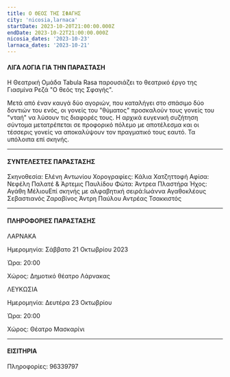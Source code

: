 ```yaml
---
title: Ο ΘΕΟΣ ΤΗΣ ΣΦΑΓΗΣ
city: 'nicosia,larnaca'
startDate: 2023-10-20T21:00:00.000Z
endDate: 2023-10-22T21:00:00.000Z
nicosia_dates: '2023-10-23'
larnaca_dates: '2023-10-21'
---
```


#### ΛΙΓΑ ΛΟΓΙΑ ΓΙΑ ΤΗΝ ΠΑΡΑΣΤΑΣΗ

Η Θεατρική Ομάδα Tabula Rasa παρουσιάζει το θεατρικό έργο της Γιασμίνα Ρεζά "Ο θεός της Σφαγής".

Μετά από έναν καυγά δύο αγοριών, που καταλήγει στο σπάσιμο δύο δοντιών του ενός, οι γονείς του "θύματος" προσκαλούν τους γονείς του "νταή" να λύσουν τις διαφορές τους. Η αρχικά ευγενική συζήτηση σύντομα μετατρέπεται σε προφορικό πόλεμο με αποτέλεσμα και οι τέσσερις γονείς να αποκαλύψουν τον πραγματικό τους εαυτό. Τα υπόλοιπα επί σκηνής.

***

#### ΣΥΝΤΕΛΕΣΤΕΣ ΠΑΡΑΣΤΑΣΗΣ

Σκηνοθεσία: Ελένη Αντωνίου
Χορογραφίες: Κάλια Χατζηττοφή
Αφίσα: Νεφέλη Παλατέ & Άρτεμις Παυλίδου
Φώτα: Άντρεα Πλαστήρα
Ήχος: Αγάθη ΜέλιουΕπί σκηνής με αλφαβητική σειρά:Ιωάννα Αγαθοκλέους
Σεβαστιανός Ζαραβίνος
Άντρη Παύλου
Αντρέας Τσακκιστός

***

#### ΠΛΗΡΟΦΟΡΙΕΣ ΠΑΡΑΣΤΑΣΗΣ

ΛΑΡΝΑΚΑ

Ημερομηνία: Σάββατο 21 Οκτωβρίου 2023

Ώρα: 20:00

Χώρος: Δημοτικό θέατρο Λάρνακας

ΛΕΥΚΩΣΙΑ

Ημερομηνία: Δευτέρα 23 Οκτωβρίου

Ώρα: 20:00

Χώρος: Θέατρο Μασκαρίνι

***

#### ΕΙΣΙΤΗΡΙΑ


Πληροφορίες: 96339797
